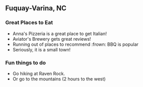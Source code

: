 ## Fuquay-Varina, NC

### Great Places to Eat

- Anna's Pizzeria is a great place to get Italian!
- Aviator's Brewery gets great reviews!
- Running out of places to recommend :frown: BBQ is popular
- Seriously, it is a small town!

### Fun things to do

- Go hiking at Raven Rock.
- Or go to the mountains (2 hours to the west)
